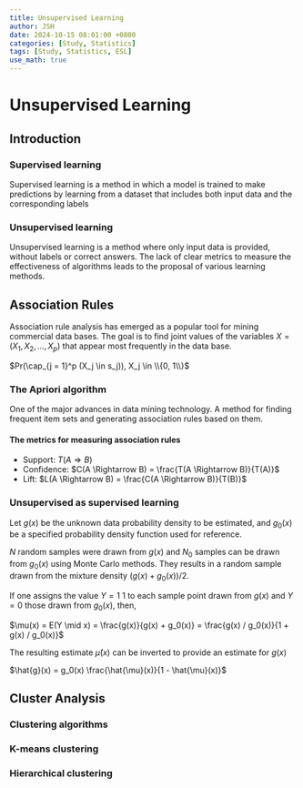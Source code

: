 ```yaml
---
title: Unsupervised Learning
author: JSH
date: 2024-10-15 08:01:00 +0800
categories: [Study, Statistics]
tags: [Study, Statistics, ESL]
use_math: true
---
```


# Unsupervised Learning

## Introduction

### Supervised learning
Supervised learning is a method in which a model is trained to make predictions by learning from a dataset that includes both input data and the corresponding labels

### Unsupervised learning
Unsupervised learning is a method where only input data is provided, without labels or correct answers.
The lack of clear metrics to measure the effectiveness of algorithms leads to the proposal of various learning methods.


## Association Rules
Association rule analysis has emerged as a popular tool for mining commercial data bases.
The goal is to find joint values of the variables $X = (X_1, X_2, \ldots, X_p)$ that appear most frequently in the data base.

$Pr(\cap_{j = 1}^p (X_j \in s_j)), X_j \in \\{0, 1\\}$


### The Apriori algorithm
One of the major advances in data mining technology.
A method for finding frequent item sets and generating association rules based on them.

#### The metrics for measuring association rules
* Support: $T(A \Rightarrow B)$
* Confidence: $C(A \Rightarrow B) = \frac{T(A \Rightarrow B)}{T(A)}$
* Lift: $L(A \Rightarrow B) = \frac{C(A \Rightarrow B)}{T(B)}$


### Unsupervised as supervised learning
Let $g(x)$ be the unknown data probability density to be estimated, and $g_0(x)$ be a specified probability density function used for reference.

$N$ random samples were drawn from $g(x)$ and $N_0$ samples can be drawn from $g_0(x)$ using Monte Carlo methods. 
They results in a random sample drawn from the mixture density $(g(x) + g_0(x))/2$.

If one assigns the value $Y = 1$ 1 to each sample point drawn from $g(x)$ and $Y = 0$ those drawn from $g_0(x)$, then,

$\mu(x) = E(Y \mid x) = \frac{g(x)}{g(x) + g_0(x)} = \frac{g(x) / g_0(x)}{1 + g(x) / g_0(x)}$

The resulting estimate $\hat{\mu}(x)$ can be inverted to provide an estimate for $g(x)$

$\hat{g}(x) = g_0(x) \frac{\hat{\mu}(x)}{1 - \hat{\mu}(x)}$


## Cluster Analysis


### Clustering algorithms


### K-means clustering


### Hierarchical clustering


